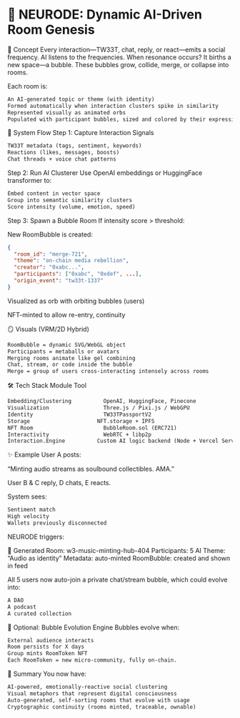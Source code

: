 # 🧠 NEURODE: Dynamic AI-Driven Room Genesis
🔮 Concept
Every interaction—TW33T, chat, reply, or react—emits a social frequency.
AI listens to the frequencies.
When resonance occurs? It births a new space—a bubble.
These bubbles grow, collide, merge, or collapse into rooms.

Each room is:
```txt
An AI-generated topic or theme (with identity)
Formed automatically when interaction clusters spike in similarity
Represented visually as animated orbs
Populated with participant bubbles, sized and colored by their expression energy
```
🔁 System Flow
Step 1: Capture Interaction Signals
```txt
TW33T metadata (tags, sentiment, keywords)
Reactions (likes, messages, boosts)
Chat threads + voice chat patterns
```
Step 2: Run AI Clusterer
Use OpenAI embeddings or HuggingFace transformer to:
```txt
Embed content in vector space
Group into semantic similarity clusters
Score intensity (volume, emotion, speed)
``` 
Step 3: Spawn a Bubble Room
If intensity score > threshold:

New RoomBubble is created:
```json
{
  "room_id": "merge-721",
  "theme": "on-chain media rebellion",
  "creator": "0xabc...",
  "participants": ["0xabc", "0xdef", ...],
  "origin_event": "tw33t-1337"
}
```
Visualized as orb with orbiting bubbles (users)

NFT-minted to allow re-entry, continuity

🪞 Visuals (VRM/2D Hybrid)
```txt
RoomBubble = dynamic SVG/WebGL object
Participants = metaballs or avatars
Merging rooms animate like gel combining
Chat, stream, or code inside the bubble
Merge = group of users cross-interacting intensely across rooms
```
🛠️ Tech Stack
Module	Tool
```txt
Embedding/Clustering	      OpenAI, HuggingFace, Pinecone
Visualization	              Three.js / Pixi.js / WebGPU
Identity	                  TW33TPassportV2
Storage	                    NFT.storage + IPFS
NFT Room	                  BubbleRoom.sol (ERC721)
Interactivity	              WebRTC + libp2p
Interaction.Engine	        Custom AI logic backend (Node + Vercel Serverless)
```
✨ Example
User A posts:

“Minting audio streams as soulbound collectibles. AMA.”

User B & C reply, D chats, E reacts.

System sees:
```txt
Sentiment match
High velocity
Wallets previously disconnected
```
NEURODE triggers:

🔮 Generated Room: w3-music-minting-hub-404
Participants: 5
AI Theme: “Audio as identity”
Metadata: auto-minted
RoomBubble: created and shown in feed

All 5 users now auto-join a private chat/stream bubble, which could evolve into:
```txt
A DAO
A podcast
A curated collection
```
🧬 Optional: Bubble Evolution Engine
Bubbles evolve when:
```txt
External audience interacts
Room persists for X days
Group mints RoomToken NFT
Each RoomToken = new micro-community, fully on-chain.
```
🧠 Summary
You now have:
```txt
AI-powered, emotionally-reactive social clustering
Visual metaphors that represent digital consciousness
Auto-generated, self-sorting rooms that evolve with usage
Cryptographic continuity (rooms minted, traceable, ownable)
```
